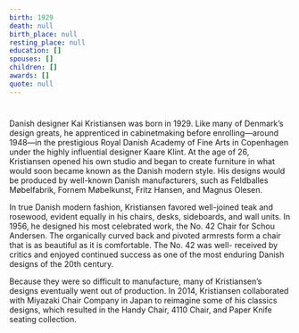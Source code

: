 ```yaml
---
birth: 1929
death: null
birth_place: null
resting_place: null
education: []
spouses: []
children: []
awards: []
quote: null
---
```


#

Danish designer Kai Kristiansen was born in 1929. Like many of Denmark’s design greats, he apprenticed in cabinetmaking before enrolling—around 1948—in the prestigious Royal Danish Academy of Fine Arts in Copenhagen under the highly influential designer Kaare Klint. At the age of 26, Kristiansen opened his own studio and began to create furniture in what would soon became known as the Danish modern style. His designs would be produced by well-known Danish manufacturers, such as Feldballes Møbelfabrik, Fornem Møbelkunst, Fritz Hansen, and Magnus Olesen.

In true Danish modern fashion, Kristiansen favored well-joined teak and rosewood, evident equally in his chairs, desks, sideboards, and wall units. In 1956, he designed his most celebrated work, the No. 42 Chair for Schou Andersen. The organically curved back and pivoted armrests form a chair that is as beautiful as it is comfortable. The No. 42 was well- received by critics and enjoyed continued success as one of the most enduring Danish designs of the 20th century.

Because they were so difficult to manufacture, many of Kristiansen’s designs eventually went out of production. In 2014, Kristiansen collaborated with Miyazaki Chair Company in Japan to reimagine some of his classics designs, which resulted in the Handy Chair, 4110 Chair, and Paper Knife seating collection.
